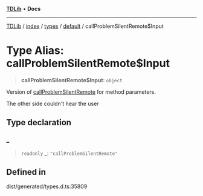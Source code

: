 [**TDLib**](../../../../../../README.md) • **Docs**

***

[TDLib](../../../../../../modules.md) / [index](../../../../../README.md) / [types](../../../README.md) / [default](../README.md) / callProblemSilentRemote$Input

# Type Alias: callProblemSilentRemote$Input

> **callProblemSilentRemote$Input**: `object`

Version of [callProblemSilentRemote](callProblemSilentRemote.md) for method parameters.

The other side couldn't hear the user

## Type declaration

### \_

> `readonly` **\_**: `"callProblemSilentRemote"`

## Defined in

dist/generated/types.d.ts:35809
